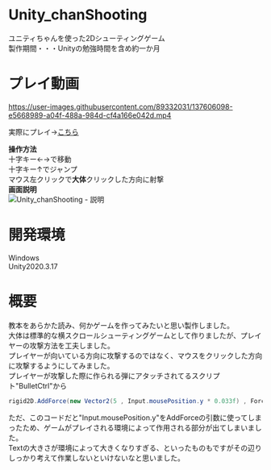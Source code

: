 # Unity_chanShooting
ユニティちゃんを使った2Dシューティングゲーム  
製作期間・・・Unityの勉強時間を含め約一か月

# プレイ動画  
https://user-images.githubusercontent.com/89332031/137606098-e5668989-a04f-488a-984d-cf4a166e042d.mp4  

実際にプレイ→[こちら](https://wataru199410.github.io/Unity_chanShooting/FlowerGirl/)  

**操作方法**  
十字キー←→で移動  
十字キー↑でジャンプ  
マウス左クリックで**大体**クリックした方向に射撃  
**画面説明**  
![Unity_chanShooting - 説明](https://user-images.githubusercontent.com/89332031/137606996-b3221d3f-84f7-4683-bc5e-615ddbcd54f1.png)

# 開発環境
Windows  
Unity2020.3.17  
# 概要
教本をあらかた読み、何かゲームを作ってみたいと思い製作しました。  
大体は標準的な横スクロールシューティングゲームとして作りましたが、プレイヤーの攻撃方法を工夫しました。  
プレイヤーが向いている方向に攻撃するのではなく、マウスをクリックした方向に攻撃するようにしてみました。  
プレイヤーが攻撃した際に作られる弾にアタッチされてるスクリプト"BulletCtrl"から  
```C#  
rigid2D.AddForce(new Vector2(5 , Input.mousePosition.y * 0.033f) , ForceMode2D.Impulse);//クリックしたあたりに弾が飛ぶようになる    
```  
ただ、このコードだと"Input.mousePosition.y"をAddForceの引数に使ってしまったため、ゲームがプレイされる環境によって作用される部分が出てしまいました。  
Textの大きさが環境によって大きくなりすぎる、といったものもですがその辺りしっかり考えて作業しないといけないなと思いました。
